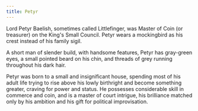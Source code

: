 ```yaml
---
title: Petyr
---
```


Lord Petyr Baelish, sometimes called Littlefinger, was Master of Coin (or treasurer) on the King's Small Council. Petyr wears a mockingbird as his crest instead of his family sigil.

A short man of slender build, with handsome features, Petyr has gray-green eyes, a small pointed beard on his chin, and threads of grey running throughout his dark hair.

Petyr was born to a small and insignificant house, spending most of his adult life trying to rise above his lowly birthright and become something greater, craving for power and status. He possesses considerable skill in commerce and coin, and is a master of court intrigue, his brilliance matched only by his ambition and his gift for political improvisation.


